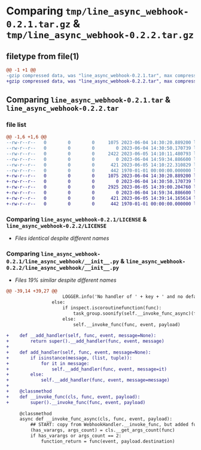 # Comparing `tmp/line_async_webhook-0.2.1.tar.gz` & `tmp/line_async_webhook-0.2.2.tar.gz`

## filetype from file(1)

```diff
@@ -1 +1 @@
-gzip compressed data, was "line_async_webhook-0.2.1.tar", max compression
+gzip compressed data, was "line_async_webhook-0.2.2.tar", max compression
```

## Comparing `line_async_webhook-0.2.1.tar` & `line_async_webhook-0.2.2.tar`

### file list

```diff
@@ -1,6 +1,6 @@
--rw-r--r--   0        0        0     1075 2023-06-04 14:30:20.889200 line_async_webhook-0.2.1/LICENSE
--rw-r--r--   0        0        0        0 2023-06-04 14:30:50.170739 line_async_webhook-0.2.1/README.md
--rw-r--r--   0        0        0     2422 2023-06-05 14:10:11.480793 line_async_webhook-0.2.1/line_async_webhook/__init__.py
--rw-r--r--   0        0        0        0 2023-06-04 14:59:34.886600 line_async_webhook-0.2.1/line_async_webhook/py.typed
--rw-r--r--   0        0        0      421 2023-06-05 14:10:22.310829 line_async_webhook-0.2.1/pyproject.toml
--rw-r--r--   0        0        0      442 1970-01-01 00:00:00.000000 line_async_webhook-0.2.1/PKG-INFO
+-rw-r--r--   0        0        0     1075 2023-06-04 14:30:20.889200 line_async_webhook-0.2.2/LICENSE
+-rw-r--r--   0        0        0        0 2023-06-04 14:30:50.170739 line_async_webhook-0.2.2/README.md
+-rw-r--r--   0        0        0     2925 2023-06-05 14:39:00.204760 line_async_webhook-0.2.2/line_async_webhook/__init__.py
+-rw-r--r--   0        0        0        0 2023-06-04 14:59:34.886600 line_async_webhook-0.2.2/line_async_webhook/py.typed
+-rw-r--r--   0        0        0      421 2023-06-05 14:39:14.165614 line_async_webhook-0.2.2/pyproject.toml
+-rw-r--r--   0        0        0      442 1970-01-01 00:00:00.000000 line_async_webhook-0.2.2/PKG-INFO
```

### Comparing `line_async_webhook-0.2.1/LICENSE` & `line_async_webhook-0.2.2/LICENSE`

 * *Files identical despite different names*

### Comparing `line_async_webhook-0.2.1/line_async_webhook/__init__.py` & `line_async_webhook-0.2.2/line_async_webhook/__init__.py`

 * *Files 19% similar despite different names*

```diff
@@ -39,14 +39,27 @@
                     LOGGER.info('No handler of ' + key + ' and no default handler')
                 else:
                     if inspect.iscoroutinefunction(func):
                         task_group.soonify(self.__invoke_func_async)(func, event, payload)
                     else:
                         self.__invoke_func(func, event, payload)
 
+    def __add_handler(self, func, event, message=None):
+        return super().__add_handler(func, event, message)
+
+    def add_handler(self, func, event, message=None):
+        if isinstance(message, (list, tuple)):
+            for it in message:
+                self.__add_handler(func, event, message=it)
+        else:
+            self.__add_handler(func, event, message=message)
+
+    @classmethod
+    def __invoke_func(cls, func, event, payload):
+        super().__invoke_func(func, event, payload)
 
     @classmethod
     async def __invoke_func_async(cls, func, event, payload):
         ## START: copy from WebhookHandler.__invoke_func, but added function_return capture
         (has_varargs, args_count) = cls.__get_args_count(func)
         if has_varargs or args_count == 2:
             function_return = func(event, payload.destination)
```

